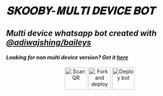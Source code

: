 # _𝐒𝐊𝐎𝐎𝐁𝐘-𝐌𝐔𝐋𝐓𝐈 𝐃𝐄𝐕𝐈𝐂𝐄 𝐁𝐎𝐓_
## _Multi device whatsapp bot created with [@adiwajshing/baileys](https://github.com/adiwajshing/Baileys)_
#### _Looking for non multi device version? Get it [here](https://github.com/souravkl11/raganork-legacy)_
<!---## Readme first before using 👇❌
### (Due to the removal of heroku-github integration, this project is currently unable to deploy to heroku servers. As of this, existing users also couldn't update their bots.)
Visit [Heroku status site](https://status.heroku.com) for more details
<br>
-->
<div align="center">
  
<a href="https://github.com/Nichuvdr/SKOOBY-V.3/fork"><img align="center" src="https://i.imgur.com/PCOVMuq.jpeg" alt="Scan QR" height="60" width="60" /></a>
<a href="https://raganork-qr.herokuapp.com/api/hidden-qr-md"><img align="center" src="https://i.imgur.com/kh4JjxC.jpeg" alt="Fork and deploy" height="60" width="60" /></a>
<a href="https://dashboard.heroku.com/new?template=https%3A%2F%2Fgithub.com%2FNichuvdr%2FSKOOBY-V.3" target="blank"><img align="center" src="https://i.imgur.com/kALrtCJ.jpeg" alt="Deploy bot" height="60" width="60" /></a>


